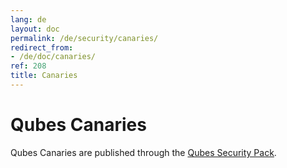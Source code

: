 ```yaml
---
lang: de
layout: doc
permalink: /de/security/canaries/
redirect_from:
- /de/doc/canaries/
ref: 208
title: Canaries
---
```


Qubes Canaries
==============
<a id="qubes-canaries"></a>

Qubes Canaries are published through the [Qubes Security Pack](/de/security/pack/).